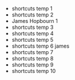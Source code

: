- shortcuts temp 1
- shortcuts temp 2
- James Hopbourn 1
- shortcuts temp 3
- shortcuts temp 4
- shortcuts temp 5
- shortcuts temp 6
james
- shortcuts temp 7
- shortcuts temp 8
- shortcuts temp 9
- shortcuts temp 10
